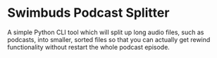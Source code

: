 # Swimbuds Podcast Splitter
A simple Python CLI tool which will split up long audio files, such as podcasts, into smaller, sorted files so that you can actually get rewind functionality without restart the whole podcast episode.
